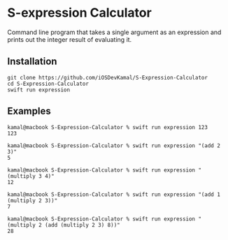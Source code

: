 S-expression Calculator
=======================

Command line program that takes a single argument as an expression and prints out the integer result of evaluating it.

Installation
--------

```shell
git clone https://github.com/iOSDevKamal/S-Expression-Calculator
cd S-Expression-Calculator
swift run expression
```

Examples
--------

```console
kamal@macbook S-Expression-Calculator % swift run expression 123
123

kamal@macbook S-Expression-Calculator % swift run expression "(add 2 3)"
5

kamal@macbook S-Expression-Calculator % swift run expression "(multiply 3 4)"
12

kamal@macbook S-Expression-Calculator % swift run expression "(add 1 (multiply 2 3))"
7

kamal@macbook S-Expression-Calculator % swift run expression "(multiply 2 (add (multiply 2 3) 8))"
28
```
